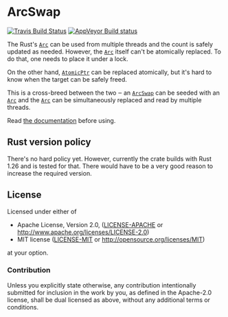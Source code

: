 # ArcSwap

[![Travis Build Status](https://api.travis-ci.org/vorner/arc-swap.png?branch=master)](https://travis-ci.org/vorner/arc-swap)
[![AppVeyor Build status](https://ci.appveyor.com/api/projects/status/d9p4equeuhymfny6/branch/master?svg=true)](https://ci.appveyor.com/project/vorner/arc-swap/branch/master)

The Rust's [`Arc`] can be used from multiple threads and the count is safely
updated as needed. However, the [`Arc`] itself can't be atomically replaced. To
do that, one needs to place it under a lock.

On the other hand, [`AtomicPtr`] can be replaced atomically, but it's hard to
know when the target can be safely freed.

This is a cross-breed between the two ‒ an [`ArcSwap`] can be seeded with an
[`Arc`] and the [`Arc`] can be simultaneously replaced and read by multiple
threads.

Read [the documentation](https://docs.rs/arc-swap) before using.

## Rust version policy

There's no hard policy yet. However, currently the crate builds with Rust 1.26
and is tested for that. There would have to be a very good reason to increase
the required version.

## License

Licensed under either of

 * Apache License, Version 2.0, ([LICENSE-APACHE](LICENSE-APACHE) or http://www.apache.org/licenses/LICENSE-2.0)
 * MIT license ([LICENSE-MIT](LICENSE-MIT) or http://opensource.org/licenses/MIT)

at your option.

### Contribution

Unless you explicitly state otherwise, any contribution intentionally
submitted for inclusion in the work by you, as defined in the Apache-2.0
license, shall be dual licensed as above, without any additional terms
or conditions.

[`Arc`]: https://doc.rust-lang.org/std/sync/struct.Arc.html
[`AtomicPtr`]: https://doc.rust-lang.org/std/sync/atomic/struct.AtomicPtr.html
[`ArcSwap`]: https://docs.rs/arc-swap/*/arc_swap/struct.ArcSwap.html
